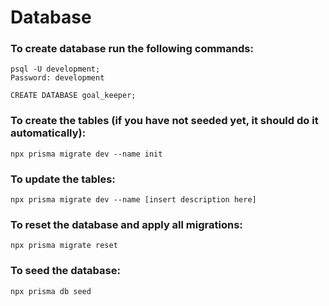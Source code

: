 # Database

### To create database run the following commands:
```
psql -U development;
Password: development

CREATE DATABASE goal_keeper;
```

### To create the tables (if you have not seeded yet, it should do it automatically):
```
npx prisma migrate dev --name init
```

### To update the tables:
```
npx prisma migrate dev --name [insert description here]
```

### To reset the database and apply all migrations:
```
npx prisma migrate reset
```

### To seed the database:
```
npx prisma db seed
```